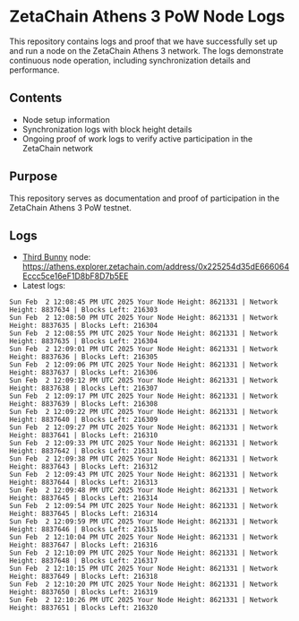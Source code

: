 # ZetaChain Athens 3 PoW Node Logs
This repository contains logs and proof that we have successfully set up and run a node on the ZetaChain Athens 3 network. The logs demonstrate continuous node operation, including synchronization details and performance.

## Contents
- Node setup information
- Synchronization logs with block height details
- Ongoing proof of work logs to verify active participation in the ZetaChain network

## Purpose
This repository serves as documentation and proof of participation in the ZetaChain Athens 3 PoW testnet.

## Logs

- [Third Bunny](https://thirdbunny.xyz/) node: https://athens.explorer.zetachain.com/address/0x225254d35dE666064Eccc5ce16eF1D8bF8D7b5EE
- Latest logs:
```
Sun Feb  2 12:08:45 PM UTC 2025 Your Node Height: 8621331 | Network Height: 8837634 | Blocks Left: 216303
Sun Feb  2 12:08:50 PM UTC 2025 Your Node Height: 8621331 | Network Height: 8837635 | Blocks Left: 216304
Sun Feb  2 12:08:55 PM UTC 2025 Your Node Height: 8621331 | Network Height: 8837635 | Blocks Left: 216304
Sun Feb  2 12:09:01 PM UTC 2025 Your Node Height: 8621331 | Network Height: 8837636 | Blocks Left: 216305
Sun Feb  2 12:09:06 PM UTC 2025 Your Node Height: 8621331 | Network Height: 8837637 | Blocks Left: 216306
Sun Feb  2 12:09:12 PM UTC 2025 Your Node Height: 8621331 | Network Height: 8837638 | Blocks Left: 216307
Sun Feb  2 12:09:17 PM UTC 2025 Your Node Height: 8621331 | Network Height: 8837639 | Blocks Left: 216308
Sun Feb  2 12:09:22 PM UTC 2025 Your Node Height: 8621331 | Network Height: 8837640 | Blocks Left: 216309
Sun Feb  2 12:09:27 PM UTC 2025 Your Node Height: 8621331 | Network Height: 8837641 | Blocks Left: 216310
Sun Feb  2 12:09:33 PM UTC 2025 Your Node Height: 8621331 | Network Height: 8837642 | Blocks Left: 216311
Sun Feb  2 12:09:38 PM UTC 2025 Your Node Height: 8621331 | Network Height: 8837643 | Blocks Left: 216312
Sun Feb  2 12:09:43 PM UTC 2025 Your Node Height: 8621331 | Network Height: 8837644 | Blocks Left: 216313
Sun Feb  2 12:09:48 PM UTC 2025 Your Node Height: 8621331 | Network Height: 8837645 | Blocks Left: 216314
Sun Feb  2 12:09:54 PM UTC 2025 Your Node Height: 8621331 | Network Height: 8837645 | Blocks Left: 216314
Sun Feb  2 12:09:59 PM UTC 2025 Your Node Height: 8621331 | Network Height: 8837646 | Blocks Left: 216315
Sun Feb  2 12:10:04 PM UTC 2025 Your Node Height: 8621331 | Network Height: 8837647 | Blocks Left: 216316
Sun Feb  2 12:10:09 PM UTC 2025 Your Node Height: 8621331 | Network Height: 8837648 | Blocks Left: 216317
Sun Feb  2 12:10:15 PM UTC 2025 Your Node Height: 8621331 | Network Height: 8837649 | Blocks Left: 216318
Sun Feb  2 12:10:20 PM UTC 2025 Your Node Height: 8621331 | Network Height: 8837650 | Blocks Left: 216319
Sun Feb  2 12:10:26 PM UTC 2025 Your Node Height: 8621331 | Network Height: 8837651 | Blocks Left: 216320
```
